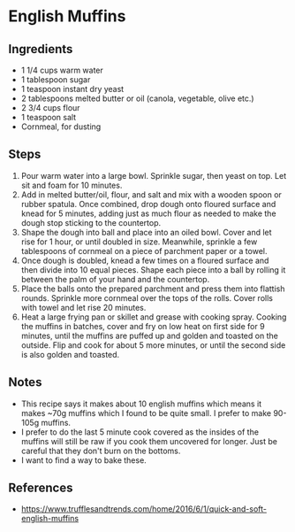 # English Muffins

## Ingredients

- 1 1/4 cups warm water
- 1 tablespoon sugar
- 1 teaspoon instant dry yeast
- 2 tablespoons melted butter or oil (canola, vegetable, olive etc.)
- 2 3/4 cups flour
- 1 teaspoon salt
- Cornmeal, for dusting

## Steps

1. Pour warm water into a large bowl. Sprinkle sugar, then yeast on top. Let sit and foam for 10 minutes.
1. Add in melted butter/oil, flour, and salt and mix with a wooden spoon or rubber spatula. Once combined, drop dough onto floured surface and knead for 5 minutes, adding just as much flour as needed to make the dough stop sticking to the countertop.
1. Shape the dough into ball and place into an oiled bowl. Cover and let rise for 1 hour, or until doubled in size. Meanwhile, sprinkle a few tablespoons of cornmeal on a piece of parchment paper or a towel.
1. Once dough is doubled, knead a few times on a floured surface and then divide into 10 equal pieces. Shape each piece into a ball by rolling it between the palm of your hand and the countertop.
1. Place the balls onto the prepared parchment and press them into flattish rounds. Sprinkle more cornmeal over the tops of the rolls. Cover rolls with towel and let rise 20 minutes.
1. Heat a large frying pan or skillet and grease with cooking spray. Cooking the muffins in batches, cover and fry on low heat on first side for 9 minutes, until the muffins are puffed up and golden and toasted on the outside. Flip and cook for about 5 more minutes, or until the second side is also golden and toasted.

## Notes

- This recipe says it makes about 10 english muffins which means it makes ~70g muffins which I found to be quite small. I prefer to make 90-105g muffins.
- I prefer to do the last 5 minute cook covered as the insides of the muffins will still be raw if you cook them uncovered for longer. Just be careful that they don't burn on the bottoms.
- I want to find a way to bake these.

## References

- https://www.trufflesandtrends.com/home/2016/6/1/quick-and-soft-english-muffins